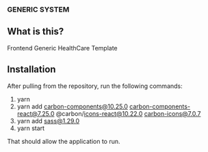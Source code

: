 ### GENERIC SYSTEM
## What is this?
Frontend Generic HealthCare Template
## Installation
After pulling from the repository, run the following commands:
1. yarn
2. yarn add carbon-components@10.25.0 carbon-components-react@7.25.0 @carbon/icons-react@10.22.0 carbon-icons@7.0.7
3. yarn add sass@1.29.0
4. yarn start

That should allow the application to run. 
